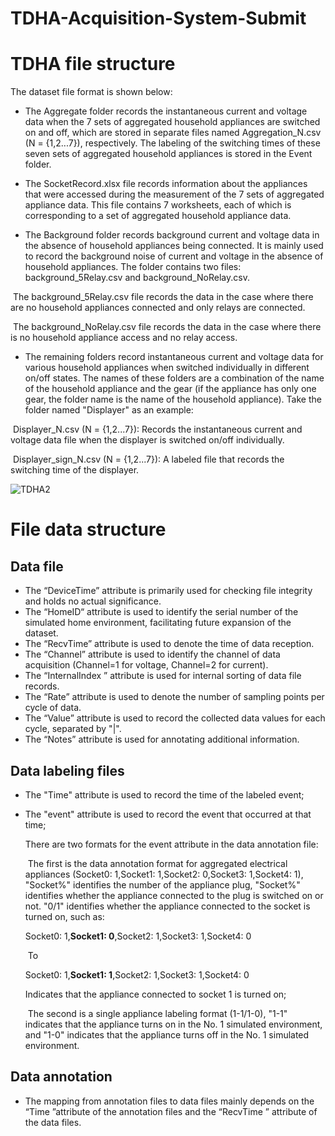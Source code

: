 # TDHA-Acquisition-System-Submit

# TDHA file structure

The dataset file format is shown below:

- The Aggregate folder records the instantaneous current and voltage data when the 7 sets of aggregated household appliances are switched on and off, which are stored in separate files named Aggregation_N.csv (N = {1,2...7}), respectively. The labeling of the switching times of these seven sets of aggregated household appliances is stored in the Event folder.

- The SocketRecord.xlsx file records information about the appliances that were accessed during the measurement of the 7 sets of aggregated appliance data. This file contains 7 worksheets, each of which is corresponding to a set of aggregated household appliance data.

- The Background folder records background current and voltage data in the absence of household appliances being connected. It is mainly used to record the background noise of current and voltage in the absence of household appliances. The folder contains two files: background_5Relay.csv and background_NoRelay.csv.

​				The background_5Relay.csv file records the data in the case where there are no household appliances connected and only relays are connected.

​				The background_NoRelay.csv file records the data in the case where there is no household appliance access and no relay access.

- The remaining folders record instantaneous current and voltage data for various household appliances when switched individually in different on/off states. The names of these folders are a combination of the name of the household appliance and the gear (if the appliance has only one gear, the folder name is the name of the household appliance). Take the folder named "Displayer" as an example:

​				Displayer_N.csv (N = {1,2...7}): Records the instantaneous current and voltage data file when the displayer is switched on/off individually.

​				Displayer_sign_N.csv (N = {1,2...7}): A labeled file that records the switching time of the displayer.

![TDHA2](C:/Users/17832/Desktop/Submit/%E4%BF%AE%E6%94%B9/TDHA2.svg)

# File data structure

## Data file

- The “DeviceTime” attribute is primarily used for checking file integrity and holds no actual significance.
- The “HomeID“ attribute is used to identify the serial number of the simulated home environment, facilitating future expansion of the dataset.
- The “RecvTime” attribute is used to denote the time of data reception.
- The “Channel” attribute is used to identify the channel of data acquisition (Channel=1 for voltage, Channel=2 for current).
- The “InternalIndex ” attribute is used for internal sorting of data file records.
- The “Rate” attribute is used to denote the number of sampling points per cycle of data.
- The “Value” attribute is used to record the collected data values for each cycle, separated by "|".
- The “Notes” attribute is used for annotating additional information.

## Data labeling files

- The "Time" attribute is used to record the time of the labeled event;

- The "event" attribute is used to record the event that occurred at that time;

  There are two formats for the event attribute in the data annotation file:

  ​		The first is the data annotation format for aggregated electrical appliances (Socket0: 1,Socket1: 1,Socket2: 0,Socket3: 1,Socket4: 1), "Socket%" identifies the number of the appliance plug, "Socket%" identifies whether the appliance connected to the plug is switched on or not. "0/1" identifies whether the appliance connected to the socket is turned on, such as:

  Socket0: 1,**Socket1: 0**,Socket2: 1,Socket3: 1,Socket4: 0 

  ​											To 

  Socket0: 1,**Socket1: 1**,Socket2: 1,Socket3: 1,Socket4: 0 

  Indicates that the appliance connected to socket 1 is turned on;

  ​		The second is a single appliance labeling format (1-1/1-0), "1-1" indicates that the appliance turns on in the No. 1 simulated environment, and "1-0" indicates that the appliance turns off in the No. 1 simulated environment.

## Data annotation

- The mapping from annotation files to data files mainly depends on the “Time ”attribute of the annotation files and the “RecvTime ” attribute of the data files.
